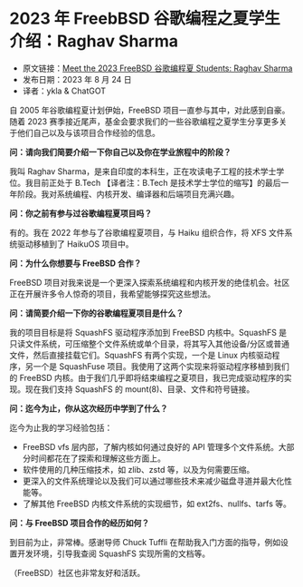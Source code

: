 # 2023 年 FreebBSD 谷歌编程之夏学生介绍：Raghav Sharma

- 原文链接：[Meet the 2023 FreeBSD 谷歌编程夏 Students: Raghav Sharma](https://freebsdfoundation.org/blog/meet-the-2023-freebsd-google-summer-of-code-students-raghav-sharma/)
- 发布日期：2023 年 8 月 24 日
- 译者：ykla & ChatGOT

自 2005 年谷歌编程夏计划伊始，FreeBSD 项目一直参与其中，对此感到自豪。随着 2023 赛季接近尾声，基金会要求我们的一些谷歌编程之夏学生分享更多关于他们自己以及与该项目合作经验的信息。

**问：请向我们简要介绍一下你自己以及你在学业旅程中的阶段？**

我叫 Raghav Sharma，是来自印度的本科生，正在攻读电子工程的技术学士学位。我目前正处于 B.Tech 【译者注：B.Tech 是技术学士学位的缩写】的最后一年阶段。我对系统编程、内核开发、编译器和后端项目充满兴趣。

**问：你之前有参与过谷歌编程夏项目吗？**

有的。我在 2022 年参与了谷歌编程夏项目，与 Haiku 组织合作，将 XFS 文件系统驱动移植到了 HaikuOS 项目中。

**问：为什么你想要与 FreeBSD 合作？**

FreeBSD 项目对我来说是一个更深入探索系统编程和内核开发的绝佳机会。社区正在开展许多令人惊奇的项目，我希望能够探究这些想法。

**问：请简要介绍一下你的谷歌编程夏项目是什么？**

我的项目目标是将 SquashFS 驱动程序添加到 FreeBSD 内核中。SquashFS 是只读文件系统，可压缩整个文件系统或单个目录，将其写入其他设备/分区或普通文件，然后直接挂载它们。SquashFS 有两个实现，一个是 Linux 内核驱动程序，另一个是 SquashFuse 项目。我使用了这两个实现来将驱动程序移植到我们的 FreeBSD 内核。由于我们几乎即将结束编程之夏项目，我已完成驱动程序的实现。现在我们支持 SquashFS 的 mount(8)、目录、文件和符号链接。

**问：迄今为止，你从这次经历中学到了什么？**

迄今为止我的学习经验包括：

- FreeBSD vfs 层内部，了解内核如何通过良好的 API 管理多个文件系统。大部分时间都花在了探索和理解这些方面上。
- 软件使用的几种压缩技术，如 zlib、zstd 等，以及为何需要压缩。
- 更深入的文件系统理论以及我们可以通过哪些技术来减少磁盘寻道并最大化性能等。
- 了解其他 FreeBSD 内核文件系统的实现细节，如 ext2fs、nullfs、tarfs 等。

**问：与 FreeBSD 项目合作的经历如何？**

到目前为止，非常棒。感谢导师 Chuck Tuffli 在帮助我入门方面的指导，例如设置开发环境，引导我查阅 SquashFS 实现所需的文档等。

（FreeBSD）社区也非常友好和活跃。
